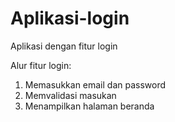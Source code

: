 # Aplikasi-login
Aplikasi dengan fitur login

Alur fitur login:
1. Memasukkan email dan password
2. Memvalidasi masukan
3. Menampilkan halaman beranda
